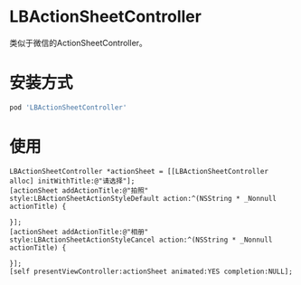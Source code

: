 # LBActionSheetController
类似于微信的ActionSheetController。
# 安装方式
```ruby
pod 'LBActionSheetController'
```
# 使用
```Objc
LBActionSheetController *actionSheet = [[LBActionSheetController alloc] initWithTitle:@"请选择"];
[actionSheet addActionTitle:@"拍照" style:LBActionSheetActionStyleDefault action:^(NSString * _Nonnull actionTitle) {
            
}];
[actionSheet addActionTitle:@"相册" style:LBActionSheetActionStyleCancel action:^(NSString * _Nonnull actionTitle) {
            
}];
[self presentViewController:actionSheet animated:YES completion:NULL];
```
